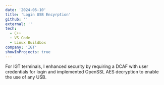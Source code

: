 ```yaml
---
date: '2024-05-10'
title: 'Login USB Encyrption'
github: ''
external: ''
tech:
  - C++
  - VS Code
  - Linux Buildbox
company: 'IGT'
showInProjects: true
---
```


For IGT terminals, I enhanced security by requiring a DCAF with user credentials for login and implemented OpenSSL AES decryption to enable the use of any USB.